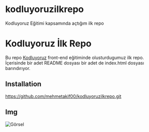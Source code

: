 # kodluyoruzilkrepo
Kodluyoruz Eğitimi kapsamında açtığım ilk repo

# Kodluyoruz İlk Repo
Bu repo [Kodluyoruz](https://kodluyoruz.org) front-end eğitiminde olusturdugumuz ilk repo. İçerisinde bir adet README dosyası bir adet de index.html dosyası barındırıyor.

## Installation
https://github.com/mehmetakif00/kodluyoruzilkrepo.git

## Img
![Görsel](https://picsum.photos/250/300)

